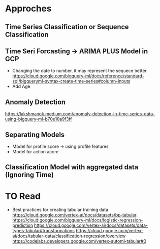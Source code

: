 # Approches
## Time Series Classification or Sequence Classification
## Time Seri Forcasting -> ARIMA PLUS Model in GCP
- Changing the date to number, it may represent the sequece better
https://cloud.google.com/bigquery-ml/docs/reference/standard-sql/bigqueryml-syntax-create-time-series#column-inputs
- Add Age

## Anomaly Detection
https://lakshmanok.medium.com/anomaly-detection-in-time-series-data-using-bigquery-ml-b70e10a9f3ff

## Separating Models
- Model for profile score -> using profile features
- Model for action acore 

## Classification Model with aggregated data (Ignoring Time)

# TO Read
- Best practices for creating tabular training data 
https://cloud.google.com/vertex-ai/docs/datasets/bp-tabular
https://cloud.google.com/bigquery-ml/docs/logistic-regression-prediction
https://cloud.google.com/vertex-ai/docs/datasets/data-types-tabular#transformations
https://cloud.google.com/vertex-ai/docs/tabular-data/classification-regression/overview
https://codelabs.developers.google.com/vertex-automl-tabular#0
